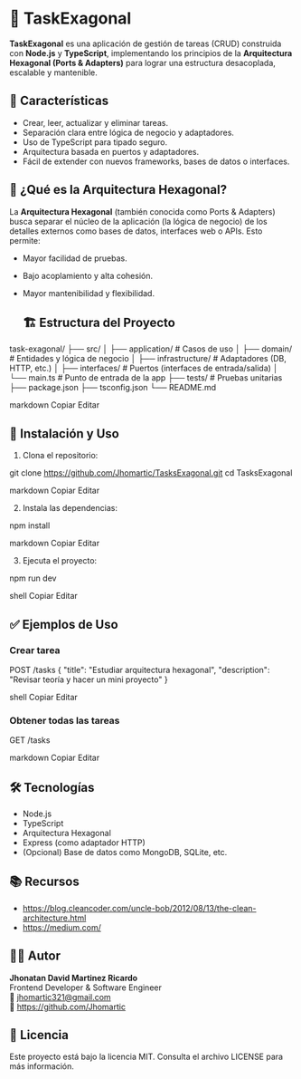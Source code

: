 # 🧱 TaskExagonal

**TaskExagonal** es una aplicación de gestión de tareas (CRUD) construida con **Node.js** y **TypeScript**, implementando los principios de la **Arquitectura Hexagonal (Ports & Adapters)** para lograr una estructura desacoplada, escalable y mantenible.

## 📌 Características

- Crear, leer, actualizar y eliminar tareas.
- Separación clara entre lógica de negocio y adaptadores.
- Uso de TypeScript para tipado seguro.
- Arquitectura basada en puertos y adaptadores.
- Fácil de extender con nuevos frameworks, bases de datos o interfaces.

## 🧠 ¿Qué es la Arquitectura Hexagonal?

La **Arquitectura Hexagonal** (también conocida como Ports & Adapters) busca separar el núcleo de la aplicación (la lógica de negocio) de los detalles externos como bases de datos, interfaces web o APIs. Esto permite:

- Mayor facilidad de pruebas.
- Bajo acoplamiento y alta cohesión.
- Mayor mantenibilidad y flexibilidad.

  ## 🏗️ Estructura del Proyecto

task-exagonal/
├── src/
│ ├── application/ # Casos de uso
│ ├── domain/ # Entidades y lógica de negocio
│ ├── infrastructure/ # Adaptadores (DB, HTTP, etc.)
│ ├── interfaces/ # Puertos (interfaces de entrada/salida)
│ └── main.ts # Punto de entrada de la app
├── tests/ # Pruebas unitarias
├── package.json
├── tsconfig.json
└── README.md

markdown
Copiar
Editar

## 🚀 Instalación y Uso

1. Clona el repositorio:

git clone https://github.com/Jhomartic/TasksExagonal.git
cd TasksExagonal

markdown
Copiar
Editar

2. Instala las dependencias:

npm install

markdown
Copiar
Editar

3. Ejecuta el proyecto:

npm run dev

shell
Copiar
Editar

## ✅ Ejemplos de Uso

### Crear tarea

POST /tasks
{
"title": "Estudiar arquitectura hexagonal",
"description": "Revisar teoría y hacer un mini proyecto"
}

shell
Copiar
Editar

### Obtener todas las tareas

GET /tasks

markdown
Copiar
Editar

## 🛠️ Tecnologías

- Node.js
- TypeScript
- Arquitectura Hexagonal
- Express (como adaptador HTTP)
- (Opcional) Base de datos como MongoDB, SQLite, etc.

## 📚 Recursos

- https://blog.cleancoder.com/uncle-bob/2012/08/13/the-clean-architecture.html
- https://medium.com/

## 👨‍💻 Autor

**Jhonatan David Martinez Ricardo**  
Frontend Developer & Software Engineer  
📧 jhomartic321@gmail.com  
🔗 https://github.com/Jhomartic

## 📝 Licencia

Este proyecto está bajo la licencia MIT. Consulta el archivo LICENSE para más información.
